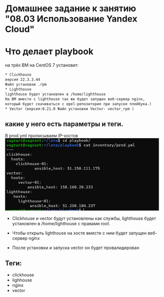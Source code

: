# Домашнее задание к занятию "08.03 Использование Yandex Cloud"

Что делает playbook
=========
на трёх ВМ на CentOS 7 установит:
```
* Clickhouse
версия 22.3.3.44
Файл установки .rpm
* Lighthouse 
lighthouse будет установлен в /home/lighthouse 
На ВМ вместе с lighthouse так же будет запущен веб-сервер nginx, который будет скачиваться с epel-репозитория при запуске плейбука.)
* Vector (версия:0.21.0 Файл установки Vector- vector_rpm )
```
какие у него есть параметры и теги.
------------
В prod.yml прописываем IP-хостов
![img.png](img.png)

* Clickhouse и vector будут установлены как службы, lighthouse будет установлен в /home/lighthouse с правами root.

* Чтобы открыть lighthouse на хосте вместе с ним будет запущен веб-сервер nginx
* После установки и запуска vector он будет провалидирован

Теги:
------------
- clickhouse
- lighhouse
- nginx
- vector
